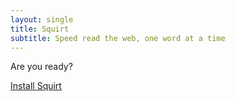 ```yaml
---
layout: single
title: Squirt
subtitle: Speed read the web, one word at a time
---
```


<a class="big-link bookmarklet">Are you ready?</a>

<a class="medium-link" href='/install.html'>Install Squirt</a>
